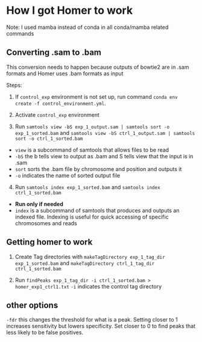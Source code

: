 # How I got Homer to work
Note: I used mamba instead of conda in all conda/mamba related commands

## Converting .sam to .bam
This conversion needs to happen because outputs of bowtie2 are in .sam formats and Homer uses .bam formats as input

Steps:
1) If `control_exp` environment is not set up, run command `conda env create -f control_environment.yml`.

2) Activate `control_exp` environment

3) Run `samtools view -bS exp_1_output.sam | samtools sort -o exp_1_sorted.bam` and `samtools view -bS ctrl_1_output.sam | samtools sort -o ctrl_1_sorted.bam`
- `view` is a subcommand of samtools that allows files to be read
- `-bS` the b tells view to output as .bam and S tells view that the input is in .sam
- `sort` sorts the .bam file by chromosome and position and outputs it
- `-o` indicates the name of sorted output file

4) Run `samtools index exp_1_sorted.bam` and `samtools index ctrl_1_sorted.bam`
- **Run only if needed**
- `index` is a subcommand of samtools that produces and outputs an indexed file. Indexing is useful for quick accessing of specific chromosomes and reads

## Getting homer to work
1) Create Tag directories with `makeTagDirectory exp_1_tag_dir exp_1_sorted.bam` and `makeTagDirectory ctrl_1_tag_dir ctrl_1_sorted.bam`

2) Run `findPeaks exp_1_tag_dir -i ctrl_1_sorted.bam > homer_exp1_ctrl1.txt`
`-i` indicates the control tag directory

## other options
`-fdr` this changes the threshold for what is a peak. Setting closer to 1 increases sensitivity but lowers specificity. Set closer to 0 to find peaks that less likely to be false positives.